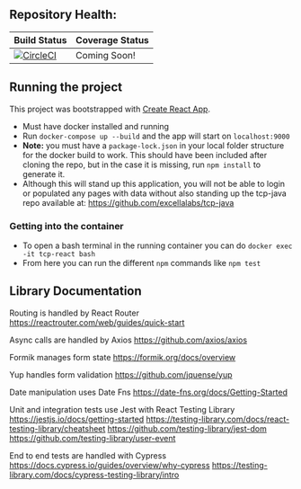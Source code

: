 ## Repository Health:

<!-- prettier-ignore -->
| Build Status | Coverage Status |
| ------------ | --------------- |
| [![CircleCI](https://circleci.com/gh/excellaco/tcp-react-typescript.svg?style=svg&circle-token=24a8b6df1de53ca5c4fca49472214acdef7bf827)](https://circleci.com/gh/excellaco/tcp-react-typescript) | Coming Soon! |

## Running the project

This project was bootstrapped with [Create React App](https://github.com/facebook/create-react-app).

- Must have docker installed and running
- Run `docker-compose up --build` and the app will start on `localhost:9000`
- **Note:** you must have a `package-lock.json` in your local folder structure for the docker build to work. This should have been included after cloning the repo, but in the case it is missing, run `npm install` to generate it.
- Although this will stand up this application, you will not be able to login or populated any pages with data without also standing up the tcp-java repo available at: https://github.com/excellalabs/tcp-java

### Getting into the container

- To open a bash terminal in the running container you can do `docker exec -it tcp-react bash`
- From here you can run the different `npm` commands like `npm test`

## Library Documentation

Routing is handled by React Router
https://reactrouter.com/web/guides/quick-start

Async calls are handled by Axios
https://github.com/axios/axios

Formik manages form state
https://formik.org/docs/overview

Yup handles form validation
https://github.com/jquense/yup

Date manipulation uses Date Fns
https://date-fns.org/docs/Getting-Started

Unit and integration tests use Jest with React Testing Library
https://jestjs.io/docs/getting-started
https://testing-library.com/docs/react-testing-library/cheatsheet
https://github.com/testing-library/jest-dom
https://github.com/testing-library/user-event

End to end tests are handled with Cypress
https://docs.cypress.io/guides/overview/why-cypress
https://testing-library.com/docs/cypress-testing-library/intro
